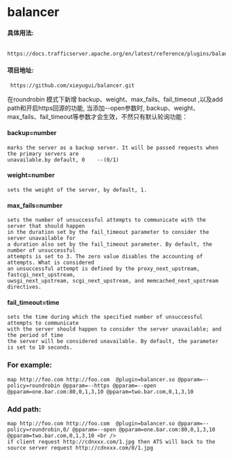 # balancer
#### 具体用法: 
     https://docs.trafficserver.apache.org/en/latest/reference/plugins/balancer.en.html 
#### 项目地址: 
     https://github.com/xieyugui/balancer.git

在roundrobin 模式下新增 backup、weight、max_fails、fail_timeout ,以及add path和开启https回源的功能, 
  当添加--open参数时, backup、weight、max_fails、fail_timeout等参数才会生效，不然只有默认轮询功能：

#### backup=number
    marks the server as a backup server. It will be passed requests when the primary servers are 
    unavailable.by default, 0    --(0/1)

#### weight=number
    sets the weight of the server, by default, 1.

#### max_fails=number
    sets the number of unsuccessful attempts to communicate with the server that should happen 
    in the duration set by the fail_timeout parameter to consider the server unavailable for 
    a duration also set by the fail_timeout parameter. By default, the number of unsuccessful
    attempts is set to 3. The zero value disables the accounting of attempts. What is considered
    an unsuccessful attempt is defined by the proxy_next_upstream, fastcgi_next_upstream, 
    uwsgi_next_upstream, scgi_next_upstream, and memcached_next_upstream directives.

#### fail_timeout=time
    sets the time during which the specified number of unsuccessful attempts to communicate 
    with the server should happen to consider the server unavailable; and the period of time 
    the server will be considered unavailable. By default, the parameter is set to 10 seconds.
    
    
### For example:
    map http://foo.com http://foo.com  @plugin=balancer.so @pparam=--policy=roundrobin @pparam=--https @pparam=--open @pparam=one.bar.com:80,0,1,3,10 @pparam=two.bar.com,0,1,3,10
 
### Add path:
    map http://foo.com http://foo.com  @plugin=balancer.so @pparam=--policy=roundrobin,0/ @pparam=--open @pparam=one.bar.com:80,0,1,3,10 @pparam=two.bar.com,0,1,3,10 <br />
    if client request http://cdnxxx.com/1.jpg then ATS will back to the source server request http://cdnxxx.com/0/1.jpg

